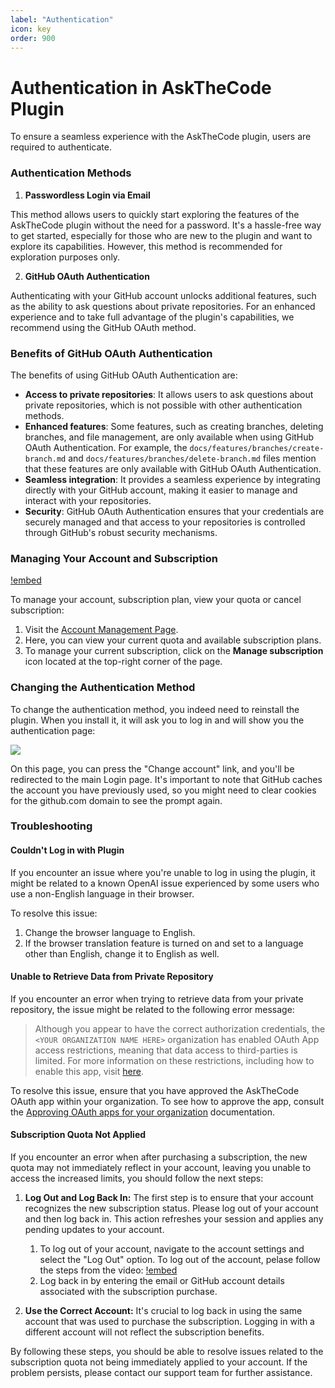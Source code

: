 ```yaml
---
label: "Authentication"
icon: key
order: 900
---
```


# Authentication in AskTheCode Plugin

To ensure a seamless experience with the AskTheCode plugin, users are required to authenticate.

### Authentication Methods

1. **Passwordless Login via Email**

This method allows users to quickly start exploring the features of the AskTheCode plugin without the need for a password. It's a hassle-free way to get started, especially for those who are new to the plugin and want to explore its capabilities. However, this method is recommended for exploration purposes only.

2. **GitHub OAuth Authentication**

Authenticating with your GitHub account unlocks additional features, such as the ability to ask questions about private repositories. For an enhanced experience and to take full advantage of the plugin's capabilities, we recommend using the GitHub OAuth method.

### Benefits of GitHub OAuth Authentication

The benefits of using GitHub OAuth Authentication are:

* **Access to private repositories**: It allows users to ask questions about private repositories, which is not possible with other authentication methods.
* **Enhanced features**: Some features, such as creating branches, deleting branches, and file management, are only available when using GitHub OAuth Authentication. For example, the `docs/features/branches/create-branch.md` and `docs/features/branches/delete-branch.md` files mention that these features are only available with GitHub OAuth Authentication.
* **Seamless integration**: It provides a seamless experience by integrating directly with your GitHub account, making it easier to manage and interact with your repositories.
* **Security**: GitHub OAuth Authentication ensures that your credentials are securely managed and that access to your repositories is controlled through GitHub's robust security mechanisms.

### Managing Your Account and Subscription

[!embed](/resources/authentication/manage-subscription.mp4)

To manage your account, subscription plan, view your quota or cancel subscription:

1. Visit the [Account Management Page](https://c7d59216ee8ec59bda5e51ffc17a994d.auth.portal-pluginlab.ai/pricing).
2. Here, you can view your current quota and available subscription plans.
3. To manage your current subscription, click on the **Manage subscription** icon located at the top-right corner of the page.

### Changing the Authentication Method

To change the authentication method, you indeed need to reinstall the plugin. When you install it, it will ask you to log in and will show you the authentication page:

![](/resources/authentication/auth-page.png)

On this page, you can press the "Change account" link, and you'll be redirected to the main Login page. It's important to note that GitHub caches the account you have previously used, so you might need to clear cookies for the github.com domain to see the prompt again.

### Troubleshooting

#### Couldn't Log in with Plugin

If you encounter an issue where you're unable to log in using the plugin, it might be related to a known OpenAI issue experienced by some users who use a non-English language in their browser.

To resolve this issue:

1. Change the browser language to English.
2. If the browser translation feature is turned on and set to a language other than English, change it to English as well.

#### Unable to Retrieve Data from Private Repository

If you encounter an error when trying to retrieve data from your private repository, the issue might be related to the following error message:

> Although you appear to have the correct authorization credentials, the `<YOUR ORGANIZATION NAME HERE>` organization has enabled OAuth App access restrictions, meaning that data access to third-parties is limited. For more information on these restrictions, including how to enable this app, visit [here](https://docs.github.com/articles/restricting-access-to-your-organization-s-data/).

To resolve this issue, ensure that you have approved the AskTheCode OAuth app within your organization. To see how to approve the app, consult the [Approving OAuth apps for your organization](https://docs.github.com/en/organizations/managing-oauth-access-to-your-organizations-data/approving-oauth-apps-for-your-organization) documentation.

#### Subscription Quota Not Applied

If you encounter an error when after purchasing a subscription, the new quota may not immediately reflect in your account, leaving you unable to access the increased limits, you should follow the next steps:

1. **Log Out and Log Back In:** The first step is to ensure that your account recognizes the new subscription status. Please log out of your account and then log back in. This action refreshes your session and applies any pending updates to your account.

   1. To log out of your account, navigate to the account settings and select the "Log Out" option. To log out of the account, pelase follow the steps from the video: [!embed](/resources/authentication/sign-out.mp4)
   2. Log back in by entering the email or GitHub account details associated with the subscription purchase.

2. **Use the Correct Account:** It's crucial to log back in using the same account that was used to purchase the subscription. Logging in with a different account will not reflect the subscription benefits.

By following these steps, you should be able to resolve issues related to the subscription quota not being immediately applied to your account. If the problem persists, please contact our support team for further assistance.
